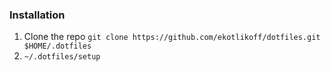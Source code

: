 ### Installation

1. Clone the repo `git clone https://github.com/ekotlikoff/dotfiles.git $HOME/.dotfiles`
1. `~/.dotfiles/setup`
